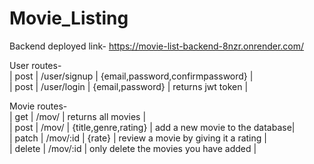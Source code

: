 # Movie_Listing

Backend deployed link-
https://movie-list-backend-8nzr.onrender.com/  

User routes-   
| post | /user/signup | {email,password,confirmpassword} |    
| post | /user/login | {email,password} | returns jwt token |    
    
Movie routes-   
| get | /mov/ | returns all movies |    
| post | /mov/ | {title,genre,rating} | add a new movie to the database|   
| patch | /mov/:id | {rate} | review a movie by giving it a rating |   
| delete | /mov/:id | only delete the movies you have added |   
